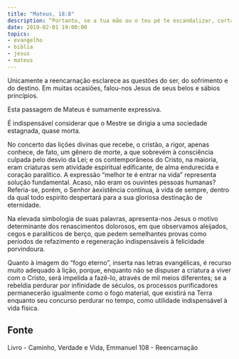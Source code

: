 ```yaml
---
title: "Mateus, 18:8"
description: “Portanto, se a tua mão ou o teu pé te escandalizar, corta-o e atira-o para longe de ti; melhor te é entrar na vida, coxo ou aleijado, do que, tendo duas mãos ou dois pés, seres lançado no fogo eterno.” — Jesus.
date: 2019-02-01 19:00:00
topics: 
- evangelho
- biblia
- jesus
- mateus
---
```


Unicamente a reencarnação esclarece as questões do ser, do sofrimento e
do destino. Em muitas ocasiões, falou-nos Jesus de seus belos e sábios
princípios.

Esta passagem de Mateus é sumamente expressiva.

É indispensável considerar que o Mestre se dirigia a uma sociedade
estagnada, quase morta.

No concerto das lições divinas que recebe, o cristão, a rigor, apenas conhece,
de fato, um gênero de morte, a que sobrevém à consciência culpada pelo desvio da
Lei; e os contemporâneos do Cristo, na maioria, eram criaturas sem atividade
espiritual edificante, de alma endurecida e coração paralítico. A expressão
“melhor te é entrar na vida” representa solução fundamental. Acaso, não eram os
ouvintes pessoas humanas? Referia-se, porém, o Senhor àexistência contínua, à
vida de sempre, dentro da qual todo espírito despertará para a sua gloriosa
destinação de eternidade.

Na elevada simbologia de suas palavras, apresenta-nos Jesus o motivo
determinante dos renascimentos dolorosos, em que observamos aleijados, cegos e
paralíticos de berço, que pedem semelhantes provas como períodos de refazimento
e regeneração indispensáveis à felicidade porvindoura.

Quanto à imagem do “fogo eterno”, inserta nas letras evangélicas, é recurso
muito adequado à lição, porque, enquanto não se dispuser a criatura a viver com
o Cristo, será impelida a fazê-lo, através de mil meios diferentes; se a
rebeldia perdurar por infinidade de séculos, os processos purificadores
permanecerão igualmente como o fogo material, que existirá na Terra enquanto seu
concurso perdurar no tempo, como utilidade indispensável à vida física.



## Fonte
Livro - Caminho, Verdade e Vida, Emmanuel
108 - Reencarnação
